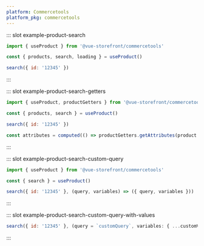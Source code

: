 ```yaml
---
platform: Commercetools
platform_pkg: commercetools
---
```



<IncludeContent content-key="composables" />

::: slot example-product-search
```js
import { useProduct } from '@vue-storefront/commercetools'

const { products, search, loading } = useProduct()

search({ id: '12345' })
```
:::

::: slot example-product-search-getters
```js
import { useProduct, productGetters } from '@vue-storefront/commercetools'

const { products, search } = useProduct()

search({ id: '12345' })

const attributes = computed(() => productGetters.getAttributes(product.value[0]))
```
:::

::: slot example-product-search-custom-query
```js
import { useProduct } from '@vue-storefront/commercetools'

const { search } = useProduct()

search({ id: '12345' }, (query, variables) => ({ query, variables }))
```
:::

::: slot example-product-search-custom-query-with-values
```js
search({ id: '12345' }, (query = `customQuery`, variables: { ...customVariables }) => ({ query, variables }))
```
:::
